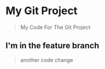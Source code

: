 # My Git Project

> My Code For The Git Project

## I'm in the feature branch

> another code change
